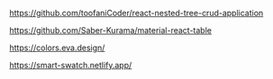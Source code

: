 

https://github.com/toofaniCoder/react-nested-tree-crud-application

https://github.com/Saber-Kurama/material-react-table

https://colors.eva.design/

https://smart-swatch.netlify.app/
